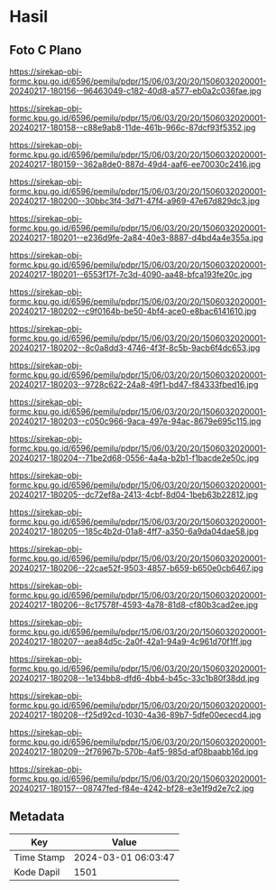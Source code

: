 # Hasil

## Foto C Plano

https://sirekap-obj-formc.kpu.go.id/6596/pemilu/pdpr/15/06/03/20/20/1506032020001-20240217-180156--96463049-c182-40d8-a577-eb0a2c036fae.jpg

https://sirekap-obj-formc.kpu.go.id/6596/pemilu/pdpr/15/06/03/20/20/1506032020001-20240217-180158--c88e9ab8-11de-461b-966c-87dcf93f5352.jpg

https://sirekap-obj-formc.kpu.go.id/6596/pemilu/pdpr/15/06/03/20/20/1506032020001-20240217-180159--362a8de0-887d-49d4-aaf6-ee70030c2416.jpg

https://sirekap-obj-formc.kpu.go.id/6596/pemilu/pdpr/15/06/03/20/20/1506032020001-20240217-180200--30bbc3f4-3d71-47f4-a969-47e67d829dc3.jpg

https://sirekap-obj-formc.kpu.go.id/6596/pemilu/pdpr/15/06/03/20/20/1506032020001-20240217-180201--e236d9fe-2a84-40e3-8887-d4bd4a4e355a.jpg

https://sirekap-obj-formc.kpu.go.id/6596/pemilu/pdpr/15/06/03/20/20/1506032020001-20240217-180201--6553f17f-7c3d-4090-aa48-bfca193fe20c.jpg

https://sirekap-obj-formc.kpu.go.id/6596/pemilu/pdpr/15/06/03/20/20/1506032020001-20240217-180202--c9f0164b-be50-4bf4-ace0-e8bac6141610.jpg

https://sirekap-obj-formc.kpu.go.id/6596/pemilu/pdpr/15/06/03/20/20/1506032020001-20240217-180202--8c0a8dd3-4746-4f3f-8c5b-9acb6f4dc653.jpg

https://sirekap-obj-formc.kpu.go.id/6596/pemilu/pdpr/15/06/03/20/20/1506032020001-20240217-180203--9728c622-24a8-49f1-bd47-f84333fbed16.jpg

https://sirekap-obj-formc.kpu.go.id/6596/pemilu/pdpr/15/06/03/20/20/1506032020001-20240217-180203--c050c966-9aca-497e-94ac-8679e695c115.jpg

https://sirekap-obj-formc.kpu.go.id/6596/pemilu/pdpr/15/06/03/20/20/1506032020001-20240217-180204--71be2d68-0556-4a4a-b2b1-f1bacde2e50c.jpg

https://sirekap-obj-formc.kpu.go.id/6596/pemilu/pdpr/15/06/03/20/20/1506032020001-20240217-180205--dc72ef8a-2413-4cbf-8d04-1beb63b22812.jpg

https://sirekap-obj-formc.kpu.go.id/6596/pemilu/pdpr/15/06/03/20/20/1506032020001-20240217-180205--185c4b2d-01a8-4ff7-a350-6a9da04dae58.jpg

https://sirekap-obj-formc.kpu.go.id/6596/pemilu/pdpr/15/06/03/20/20/1506032020001-20240217-180206--22cae52f-9503-4857-b659-b650e0cb6467.jpg

https://sirekap-obj-formc.kpu.go.id/6596/pemilu/pdpr/15/06/03/20/20/1506032020001-20240217-180206--8c17578f-4593-4a78-81d8-cf80b3cad2ee.jpg

https://sirekap-obj-formc.kpu.go.id/6596/pemilu/pdpr/15/06/03/20/20/1506032020001-20240217-180207--aea84d5c-2a0f-42a1-94a9-4c961d70f1ff.jpg

https://sirekap-obj-formc.kpu.go.id/6596/pemilu/pdpr/15/06/03/20/20/1506032020001-20240217-180208--1e134bb8-dfd6-4bb4-b45c-33c1b80f38dd.jpg

https://sirekap-obj-formc.kpu.go.id/6596/pemilu/pdpr/15/06/03/20/20/1506032020001-20240217-180208--f25d92cd-1030-4a36-89b7-5dfe00ececd4.jpg

https://sirekap-obj-formc.kpu.go.id/6596/pemilu/pdpr/15/06/03/20/20/1506032020001-20240217-180209--2f76967b-570b-4af5-985d-af08baabb16d.jpg

https://sirekap-obj-formc.kpu.go.id/6596/pemilu/pdpr/15/06/03/20/20/1506032020001-20240217-180157--08747fed-f84e-4242-bf28-e3e1f9d2e7c2.jpg


## Metadata

| Key        | Value               |
| ---------- | ------------------- |
| Time Stamp | 2024-03-01 06:03:47 |
| Kode Dapil | 1501                |



